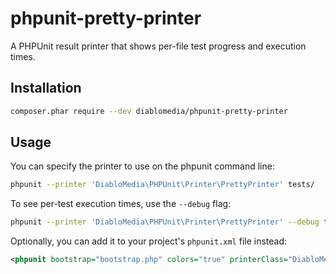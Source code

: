 # phpunit-pretty-printer
A PHPUnit result printer that shows per-file test progress and execution times.

## Installation

```bash
composer.phar require --dev diablomedia/phpunit-pretty-printer
```

## Usage

You can specify the printer to use on the phpunit command line:

```bash
phpunit --printer 'DiabloMedia\PHPUnit\Printer\PrettyPrinter' tests/
```

To see per-test execution times, use the `--debug` flag:

```bash
phpunit --printer 'DiabloMedia\PHPUnit\Printer\PrettyPrinter' --debug tests/
```

Optionally, you can add it to your project's `phpunit.xml` file instead:

```xml
<phpunit bootstrap="bootstrap.php" colors="true" printerClass="DiabloMedia\PHPUnit\Printer\PrettyPrinter">
```

